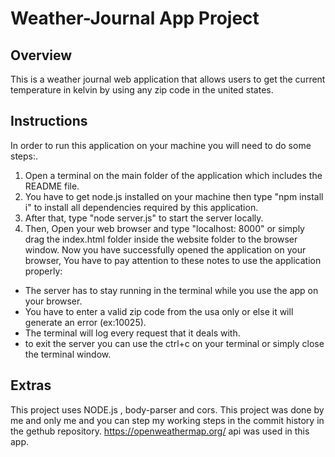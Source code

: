 # Weather-Journal App Project

## Overview
This is a weather journal web application that allows users to get the current temperature in kelvin by using any zip code in the united states.

## Instructions
In order to run this application on your machine you will need to do some steps:.
1. Open a terminal on the main folder of the application which includes the README file.
2. You have to get node.js installed on your machine then type "npm install i" to install all dependencies required by this application.
3. After that, type "node server.js" to start the server locally.
4. Then, Open your web browser and type "localhost: 8000" or simply drag the index.html folder inside the website folder to the browser window.
Now you have successfully opened the application on your browser, You have to pay attention to these notes to use the application properly:
* The server has to stay running in the terminal while you use the app on your browser.
* You have to enter a valid zip code from the usa only or else it will generate an error (ex:10025).
* The terminal will log every request that it deals with.
* to exit the server you can use the ctrl+c on your terminal or simply close the terminal window.

## Extras
This project uses NODE.js , body-parser and cors.
This project was done by me and only me and you can step my working steps in the commit history in the gethub repository.
https://openweathermap.org/ api was used in this app.